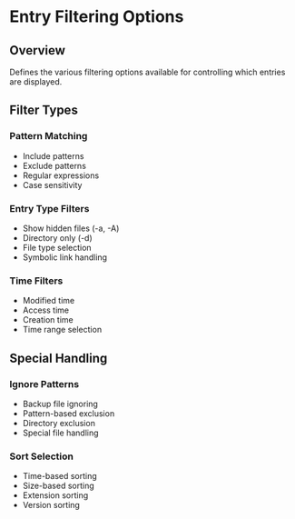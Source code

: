 # Entry Filtering Options

## Overview
Defines the various filtering options available for controlling which entries are displayed.

## Filter Types

### Pattern Matching
- Include patterns
- Exclude patterns
- Regular expressions
- Case sensitivity

### Entry Type Filters
- Show hidden files (-a, -A)
- Directory only (-d)
- File type selection
- Symbolic link handling

### Time Filters
- Modified time
- Access time
- Creation time
- Time range selection

## Special Handling

### Ignore Patterns
- Backup file ignoring
- Pattern-based exclusion
- Directory exclusion
- Special file handling

### Sort Selection
- Time-based sorting
- Size-based sorting
- Extension sorting
- Version sorting 